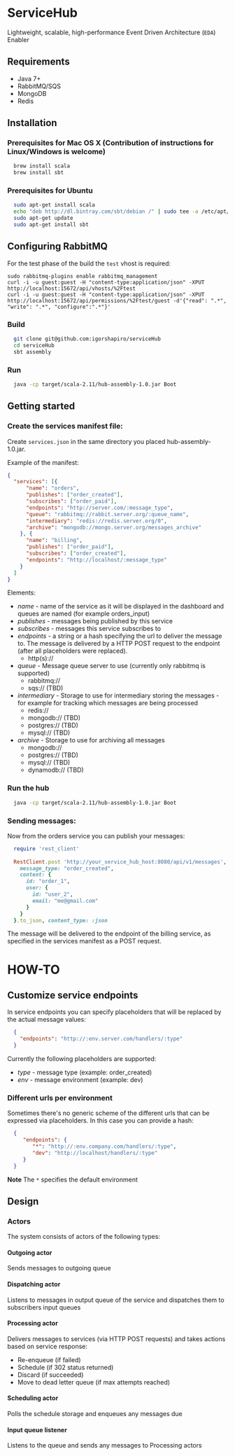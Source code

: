 # ServiceHub

Lightweight, scalable, high-performance Event Driven Architecture (`EDA`) Enabler

## Requirements

- Java 7+
- RabbitMQ/SQS
- MongoDB
- Redis

## Installation

### Prerequisites for Mac OS X (Contribution of instructions for Linux/Windows is welcome)

```sh
  brew install scala
  brew install sbt
```

### Prerequisites for Ubuntu

```sh
  sudo apt-get install scala
  echo "deb http://dl.bintray.com/sbt/debian /" | sudo tee -a /etc/apt/sources.list.d/sbt.list
  sudo apt-get update
  sudo apt-get install sbt
```

## Configuring RabbitMQ

For the test phase of the build the `test` vhost is required:

```
sudo rabbitmq-plugins enable rabbitmq_management
curl -i -u guest:guest -H "content-type:application/json" -XPUT http://localhost:15672/api/vhosts/%2Ftest
curl -i -u guest:guest -H "content-type:application/json" -XPUT http://localhost:15672/api/permissions/%2Ftest/guest -d'{"read": ".*", "write": ".*", "configure":".*"}'
```

### Build

```sh
  git clone git@github.com:igorshapiro/serviceHub
  cd serviceHub
  sbt assembly
```

### Run

```sh
  java -cp target/scala-2.11/hub-assembly-1.0.jar Boot
```

## Getting started

### Create the services manifest file:

Create `services.json` in the same directory you placed hub-assembly-1.0.jar.

Example of the manifest:

```json
{
  "services": [{
      "name": "orders",
      "publishes": ["order_created"],
      "subscribes": ["order_paid"],
      "endpoints": "http://server.com/:message_type",
      "queue": "rabbitmq://rabbit.server.org/:queue_name",
      "intermediary": "redis://redis.server.org/0",
      "archive": "mongodb://mongo.server.org/messages_archive"
    }, {
      "name": "billing",
      "publishes": ["order_paid"],
      "subscribes": ["order_created"],
      "endpoints": "http://localhost/:message_type"
    }
  ]
}
```

Elements:

  - *name* - name of the service as it will be displayed in the dashboard and queues are named (for example orders_input)
  - *publishes* - messages being published by this service
  - *subscribes* - messages this service subscribes to
  - *endpoints* - a string or a hash specifying the url to deliver the message to. The message is delivered by a HTTP POST request to the endpoint (after all placeholders were replaced).
    - http(s)://
  - *queue* - Message queue server to use (currently only rabbitmq is supported)
    - rabbitmq://
    - sqs:// (TBD)
  - *intermediary* - Storage to use for intermediary storing the messages - for example for tracking which messages are being processed
    - redis://
    - mongodb:// (TBD)
    - postgres:// (TBD)
    - mysql:// (TBD)
  - *archive* - Storage to use for archiving all messages
    - mongodb://
    - postgres:// (TBD)
    - mysql:// (TBD)
    - dynamodb:// (TBD)

### Run the hub

```sh
  java -cp target/scala-2.11/hub-assembly-1.0.jar Boot
```

### Sending messages:
Now from the orders service you can publish your messages:

```ruby
  require 'rest_client'
  
  RestClient.post 'http://your_service_hub_host:8080/api/v1/messages', {
    message_type: "order_created", 
    content: {  
      id: "order_1",
      user: {
        id: "user_2",
        email: "me@gmail.com"
      }
    }
  }.to_json, content_type: :json
```

The message will be delivered to the endpoint of the billing service, as specified in the services manifest as a POST request.

# HOW-TO

## Customize service endpoints
In service endpoints you can specify placeholders that will be replaced by the actual message values:

```json
  {
    "endpoints": "http://:env.server.com/handlers/:type"
  }
```

Currently the following placeholders are supported:

  - *type* - message type (example: order_created)
  - *env* - message environment (example: dev)

### Different urls per environment

Sometimes there's no generic scheme of the different urls that can be expressed via placeholders. In this case you can provide a hash:

```json
  {
     "endpoints": {
        "*": "http://:env.company.com/handlers/:type",
        "dev": "http://localhost/handlers/:type"
     }
  }
```

**Note** The `*` specifies the default environment


## Design

### Actors

The system consists of actors of the following types:

#### Outgoing actor
Sends messages to outgoing queue

#### Dispatching actor
Listens to messages in output queue of the service and dispatches them to subscribers input queues

#### Processing actor
Delivers messages to services (via HTTP POST requests) and takes actions based on service response:

 - Re-enqueue (if failed)
 - Schedule (if 302 status returned)
 - Discard (if succeeded)
 - Move to dead letter queue (if max attempts reached)

#### Scheduling actor
Polls the schedule storage and enqueues any messages due

#### Input queue listener
Listens to the queue and sends any messages to Processing actors
